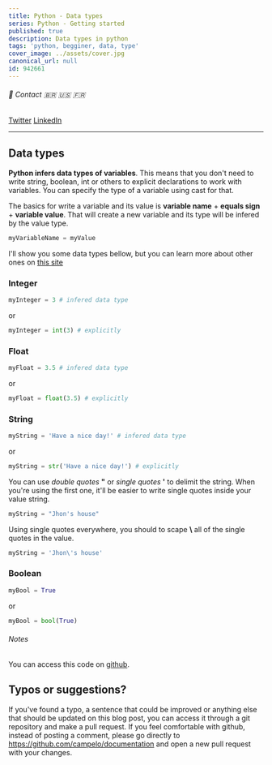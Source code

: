 ```yaml
---
title: Python - Data types
series: Python - Getting started
published: true
description: Data types in python
tags: 'python, begginer, data, type'
cover_image: ../assets/cover.jpg
canonical_url: null
id: 942661
---
```


###### :postbox: Contact :brazil: :us: :fr:

[Twitter](https://twitter.com/campelo87)
[LinkedIn](https://www.linkedin.com/in/flavio-campelo/?locale=en_US)

---

## Data types

**Python infers data types of variables**. This means that you don't need to write string, boolean, int or others to explicit declarations to work with variables. You can specify the type of a variable using cast for that. 

The basics for write a variable and its value is **variable name** + **equals sign** + **variable value**. That will create a new variable and its type will be infered by the value type.

```python
myVariableName = myValue
```

I'll show you some data types bellow, but you can learn more about other ones on [this site](https://www.w3schools.com/python/python_datatypes.asp)

### Integer

```python
myInteger = 3 # infered data type
```

or 

```python
myInteger = int(3) # explicitly
```

### Float

```python
myFloat = 3.5 # infered data type
```

or

```python
myFloat = float(3.5) # explicitly
```

### String

```python
myString = 'Have a nice day!' # infered data type
```

or

```python
myString = str('Have a nice day!') # explicitly
```

You can use *double quotes* **"** or *single quotes* **'** to delimit the string. When you're using the first one, it'll be easier to write single quotes inside your value string.

```python
myString = "Jhon's house"
```

Using single quotes everywhere, you should to scape **\\** all of the single quotes in the value.

```python
myString = 'Jhon\'s house'
```

### Boolean

```python
myBool = True
```

or 

```python
myBool = bool(True)
```

###### Notes

You can access this code on [github](https://github.com/campelo/Python-First-steps).

## Typos or suggestions?

If you've found a typo, a sentence that could be improved or anything else that should be updated on this blog post, you can access it through a git repository and make a pull request. If you feel comfortable with github, instead of posting a comment, please go directly to https://github.com/campelo/documentation and open a new pull request with your changes.
